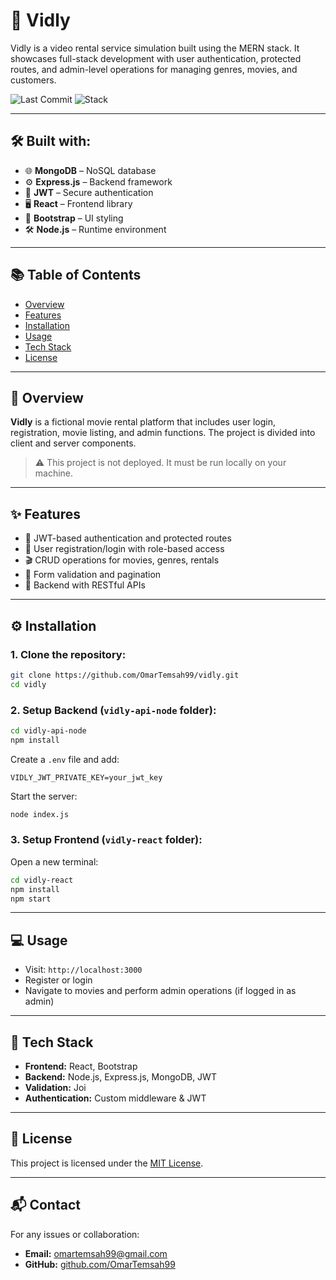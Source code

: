 # 🎥 Vidly

Vidly is a video rental service simulation built using the MERN stack. It showcases full-stack development with user authentication, protected routes, and admin-level operations for managing genres, movies, and customers.

![Last Commit](https://img.shields.io/github/last-commit/OmarTemsah99/vidly)
![Stack](https://img.shields.io/badge/stack-MERN-blue)

---

## 🛠 Built with:

- 🌐 **MongoDB** – NoSQL database
- ⚙️ **Express.js** – Backend framework
- 🔐 **JWT** – Secure authentication
- 🖥 **React** – Frontend library
- 🎨 **Bootstrap** – UI styling
- 🛠 **Node.js** – Runtime environment

---

## 📚 Table of Contents

- [Overview](#overview)
- [Features](#features)
- [Installation](#installation)
- [Usage](#usage)
- [Tech Stack](#tech-stack)
- [License](#license)

---

## 📝 Overview

**Vidly** is a fictional movie rental platform that includes user login, registration, movie listing, and admin functions. The project is divided into client and server components.

> ⚠️ This project is not deployed. It must be run locally on your machine.

---

## ✨ Features

- 🧾 JWT-based authentication and protected routes
- 👤 User registration/login with role-based access
- 🎬 CRUD operations for movies, genres, rentals
- 📄 Form validation and pagination
- 🧠 Backend with RESTful APIs

---

## ⚙️ Installation

### 1. Clone the repository:

```bash
git clone https://github.com/OmarTemsah99/vidly.git
cd vidly
```

### 2. Setup Backend (`vidly-api-node` folder):

```bash
cd vidly-api-node
npm install
```

Create a `.env` file and add:

```env
VIDLY_JWT_PRIVATE_KEY=your_jwt_key
```

Start the server:

```bash
node index.js
```

### 3. Setup Frontend (`vidly-react` folder):

Open a new terminal:

```bash
cd vidly-react
npm install
npm start
```

---

## 💻 Usage

- Visit: `http://localhost:3000`
- Register or login
- Navigate to movies and perform admin operations (if logged in as admin)

---

## 🧰 Tech Stack

- **Frontend:** React, Bootstrap
- **Backend:** Node.js, Express.js, MongoDB, JWT
- **Validation:** Joi
- **Authentication:** Custom middleware & JWT

---

## 📄 License

This project is licensed under the [MIT License](LICENSE).

---

## 📬 Contact

For any issues or collaboration:
- **Email:** omartemsah99@gmail.com
- **GitHub:** [github.com/OmarTemsah99](https://github.com/OmarTemsah99)
